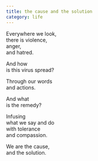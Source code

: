 ```yaml
---
title: the cause and the solution
category: life
---
```


Everywhere we look,  
there is violence,  
anger,  
and hatred.  
  
And how   
is this virus spread?  
  
Through our words  
and actions.  
  
And what   
is the remedy?  
  
Infusing  
what we say and do  
with tolerance  
and compassion.  
  
We are the cause,  
and the solution.  
